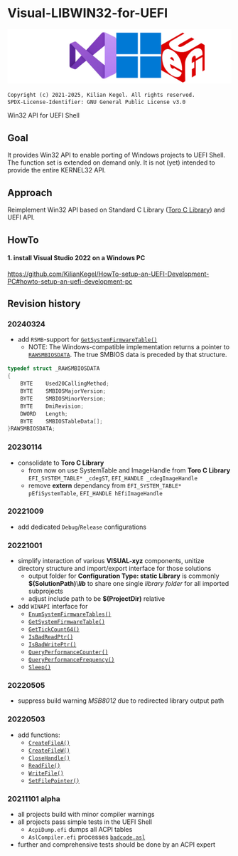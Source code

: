 # Visual-LIBWIN32-for-UEFI
![LOGO](visualWin32API4UefiWide.png)

	Copyright (c) 2021-2025, Kilian Kegel. All rights reserved.
	SPDX-License-Identifier: GNU General Public License v3.0

Win32 API for UEFI Shell

## Goal
It provides Win32 API to enable porting of Windows projects to UEFI Shell.<br>
The function set is extended on demand only. It is not (yet) intended to provide 
the entire KERNEL32 API.

## Approach
Reimplement Win32 API based on Standard C Library ([Toro C Library](https://github.com/KilianKegel/toro-C-Library)) and UEFI API.

## HowTo
#### 1. install Visual Studio 2022 on a Windows PC<br>
https://github.com/KilianKegel/HowTo-setup-an-UEFI-Development-PC#howto-setup-an-uefi-development-pc


## Revision history
### 20240324
* add `RSMB`-support for [`GetSystemFirmwareTable()`](GetSystemFirmwareTable.c)
    * NOTE: The Windows-compatible implementation returns a pointer to [`RAWSMBIOSDATA`](https://learn.microsoft.com/en-us/windows/win32/api/sysinfoapi/nf-sysinfoapi-getsystemfirmwaretable#remarks).
      The true SMBIOS data is preceded by that structure.
```c
typedef struct _RAWSMBIOSDATA
{
    BYTE    Used20CallingMethod;
    BYTE    SMBIOSMajorVersion;
    BYTE    SMBIOSMinorVersion;
    BYTE    DmiRevision;
    DWORD   Length;
    BYTE    SMBIOSTableData[];
}RAWSMBIOSDATA;
```

### 20230114
* consolidate to **Toro C Library**
    - from now on use SystemTable and ImageHandle from **Toro C Library**
      `EFI_SYSTEM_TABLE* _cdegST`, `EFI_HANDLE _cdegImageHandle`
    - remove **extern** dependancy from `EFI_SYSTEM_TABLE* pEfiSystemTable`, `EFI_HANDLE hEfiImageHandle`
### 20221009
* add dedicated `Debug`/`Release` configurations
### 20221001
* simplify interaction of various **VISUAL-xyz** components, unitize directory structure 
  and import/export interface for those solutions
    * output folder for **Configuration Type: static Library** is commonly **$(SolutionPath)**\\***lib***
      to share one single *library folder* for all imported subprojects
    * adjust include path to be **$(ProjectDir)** relative
* add `WINAPI` interface for 
    * [`EnumSystemFirmwareTables()`](EnumSystemFirmwareTables.c)
    * [`GetSystemFirmwareTable()`](GetSystemFirmwareTable.c)
    * [`GetTickCount64()`](GetTickCount64.c)
    * [`IsBadReadPtr()`](IsBadReadPtr.c)
    * [`IsBadWritePtr()`](IsBadWritePtr.c)
    * [`QueryPerformanceCounter()`](QueryPerformanceCounter.c)
    * [`QueryPerformanceFrequency()`](QueryPerformanceFrequency.c)
    * [`Sleep()`](Sleep.c)
### 20220505
* suppress build warning *MSB8012* due to redirected library output path

### 20220503
* add functions:
   - [`CreateFileA()`](CreateFileA.c)
   - [`CreateFileW()`](CreateFileW.c)
   - [`CloseHandle()`](CloseHandle.c)
   - [`ReadFile()`](ReadFile.c)
   - [`WriteFile()`](WriteFile.c)
   - [`SetFilePointer()`](SetFilePointer.c)

### 20211101 alpha
* all projects build with minor compiler warnings
* all projects pass simple tests in the UEFI Shell
    * `AcpiDump.efi` dumps all ACPI tables
    * `AslCompiler.efi` processes [`badcode.asl`](https://github.com/RehabMan/Intel-iasl/blob/master/tests/misc/badcode.asl)
* further and comprehensive tests should be done by an ACPI expert
